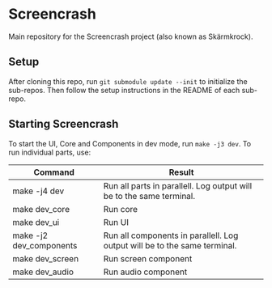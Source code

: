 # Screencrash

Main repository for the Screencrash project (also known as Skärmkrock).

## Setup

After cloning this repo, run `git submodule update --init` to initialize the
sub-repos. Then follow the setup instructions in the README of each sub-repo.

## Starting Screencrash

To start the UI, Core and Components in dev mode, run `make -j3 dev`. To run individual parts, use:

| Command                 | Result                                                                    |
| ----------------------- | ------------------------------------------------------------------------- |
| make -j4 dev            | Run all parts in parallell. Log output will be to the same terminal.      |
| make dev_core           | Run core                                                                  |
| make dev_ui             | Run UI                                                                    |
| make -j2 dev_components | Run all components in parallell. Log output will be to the same terminal. |
| make dev_screen         | Run screen component                                                      |
| make dev_audio          | Run audio component                                                       |
